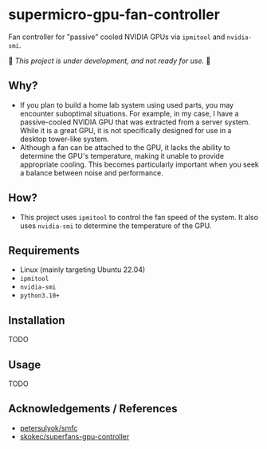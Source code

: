 # supermicro-gpu-fan-controller
Fan controller for "passive" cooled NVIDIA GPUs via `ipmitool` and `nvidia-smi`.

🚧 _This project is under development, and not ready for use._ 🚧

## Why?
- If you plan to build a home lab system using used parts, you may encounter suboptimal situations. For example, in my case, I have a passive-cooled NVIDIA GPU that was extracted from a server system. While it is a great GPU, it is not specifically designed for use in a desktop tower-like system.
- Although a fan can be attached to the GPU, it lacks the ability to determine the GPU's temperature, making it unable to provide appropriate cooling. This becomes particularly important when you seek a balance between noise and performance.

## How?
- This project uses `ipmitool` to control the fan speed of the system. It also uses `nvidia-smi` to determine the temperature of the GPU.

## Requirements
- Linux (mainly targeting Ubuntu 22.04)
- `ipmitool`
- `nvidia-smi`
- `python3.10+`

## Installation
TODO

## Usage
TODO

## Acknowledgements / References
- [petersulyok/smfc](https://github.com/petersulyok/smfc)
- [skokec/superfans-gpu-controller](https://github.com/skokec/superfans-gpu-controller)

